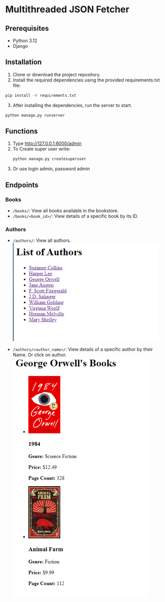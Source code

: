 # Multithreaded JSON Fetcher
## Prerequisites

- Python 3.12
- Django

## Installation

1. Clone or download the project repository.
2. Install the required dependencies using the provided requirements.txt file:

```py
pip install -r requirements.txt
```
3. After installing the dependencies, run the server to start.
```py
python manage.py runserver
```

## Functions
1. Type http://127.0.0.1:8000/admin
2. To Create super user write:
   ```py
   python manage.py createsuperuser
   ```
3. Or use login admin, password admin

## Endpoints

### Books

- `/books/`: View all books available in the bookstore.
- `/books/<book_id>/`: View details of a specific book by its ID.

### Authors

- `/authors/`: View all authors.
![authors_page](https://github.com/offonyes/books_app/blob/main/readme_images/author_page.png)

- `/authors/<author_name>/`: View details of a specific author by their Name. Or click on author.
![authors_books_page](https://github.com/offonyes/books_app/blob/main/readme_images/author_books_page.png)
